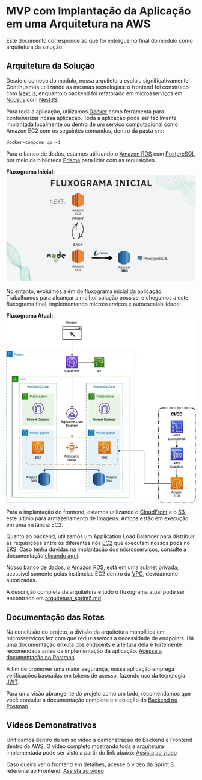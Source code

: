 # MVP com Implantação da Aplicação em uma Arquitetura na AWS

Este documento corresponde ao que foi entregue no final do módulo como arquitetura da solução.

## Arquitetura da Solução

Desde o começo do módulo, nossa arquitetura evoluiu significativamente! Continuamos utilizando as mesmas tecnologias: o frontend foi construído com [Next.js](https://nextjs.org/), enquanto o backend foi refatorado em microsserviços em [Node.js](https://nodejs.org/) com [NestJS](https://nestjs.com/).

Para toda a aplicação, utilizamos [Docker](https://www.docker.com/) como ferramenta para conteinerizar nossa aplicação. Toda a aplicação pode ser facilmente implantada localmente ou dentro de um serviço computacional como Amazon EC2 com os seguintes comandos, dentro da pasta `src`:

```shell
docker-compose up -d
```

Para o banco de dados, estamos utilizando o [Amazon RDS](https://aws.amazon.com/rds/) com [PostgreSQL](https://www.postgresql.org/) por meio da biblioteca [Prisma](https://www.prisma.io/) para lidar com as requisições.

**Fluxograma Inicial:**
![Fluxograma Inicial](../docs/img/fluxograma_inicial.jpeg)

No entanto, evoluímos além do fluxograma inicial da aplicação. Trabalhamos para alcançar a melhor solução possível e chegamos a este fluxograma final, implementando microsserviços e autoescalabilidade:

**Fluxograma Atual:**
![Fluxograma Atual](../docs/img/arc_sprint_4.jpeg)

Para a implantação do frontend, estamos utilizando o [CloudFront](https://aws.amazon.com/pt/cloudfront/) e o [S3](https://aws.amazon.com/s3/), este último para armazenamento de imagens. Ambos estão em execução em uma instância EC2.

Quanto ao backend, utilizamos um Application Load Balancer para distribuir as requisições entre os diferentes nós [EC2](https://aws.amazon.com/pt/ec2/) que executam nossos pods no [EKS](https://aws.amazon.com/pt/eks/). Caso tenha dúvidas na implantação dos microsserviços, consulte a documentação [clicando aqui](./definição_da_aplicação.md).

Nosso banco de dados, o [Amazon RDS](https://aws.amazon.com/rds/), está em uma subnet privada, acessível somente pelas instâncias EC2 dentro da [VPC](https://aws.amazon.com/vpc/), devidamente autorizadas.

A descrição completa da arquitetura e todo o fluxograma atual pode ser encontrada em [arquitetura_sprint5.md](./arquitetura_sprint5.md).

## Documentação das Rotas

Na conclusão do projeto, a divisão da arquitetura monolítica em microsserviços fez com que reduzíssemos a necessidade de endpoints. Há uma documentação enxuta dos endpoints e a leitura dela é fortemente recomendada antes da implementação da aplicação. [Acesse a documentação no Postman](https://documenter.getpostman.com/view/30296674/2s9YJez232)

A fim de promover uma maior segurança, nossa aplicação emprega verificações baseadas em tokens de acesso, fazendo uso da tecnologia [JWT](https://docs.nestjs.com/security/authentication).

Para uma visão abrangente do projeto como um todo, recomendamos que você consulte a documentação completa e a coleção do [Backend no Postman](https://documenter.getpostman.com/view/30296674/2s9YJez232).

## Vídeos Demonstrativos

Unificamos dentro de um só vídeo a demonstração do Backend e Frontend dentro da AWS. O vídeo completo mostrando toda a arquitetura implementada pode ser visto a partir do link abaixo: [Assista ao vídeo](https://youtu.be/Uk7Y4kW-Xec)

Caso queira ver o frontend em detalhes, acesse o vídeo da Sprint 3, referente ao Frontend: [Assista ao vídeo](https://youtu.be/si8-Aoz2QWQ)
